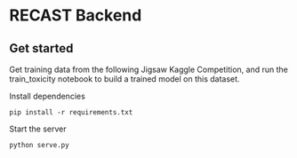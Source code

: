 # RECAST Backend

## Get started

Get training data from the following Jigsaw Kaggle Competition, and run the train_toxicity notebook to build a trained model on this dataset.

Install dependencies

```
pip install -r requirements.txt
```

Start the server

```
python serve.py
```